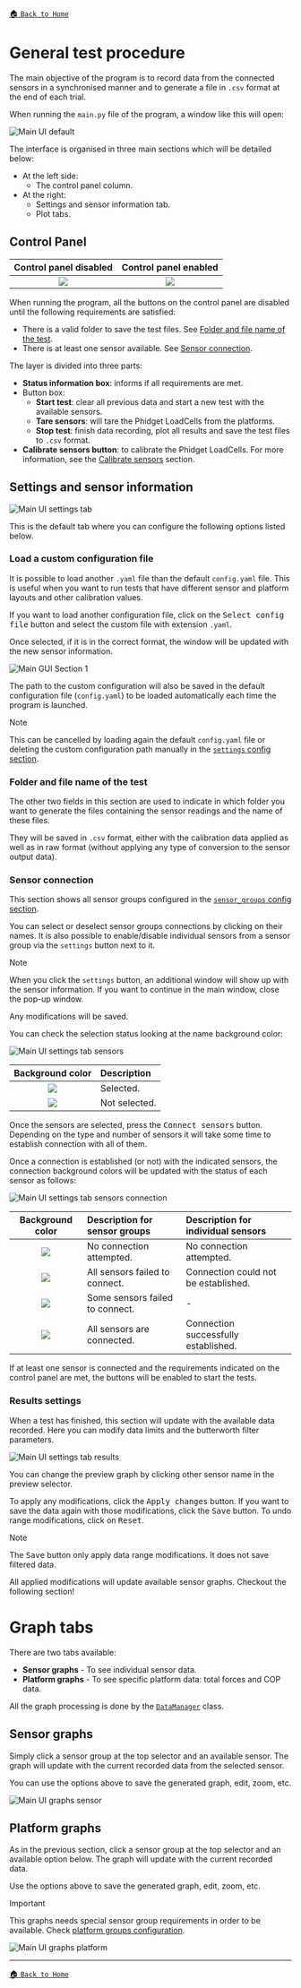 [:house: `Back to Home`](../home.md)

# General test procedure

The main objective of the program is to record data from the connected sensors in a synchronised manner and to generate a file in `.csv` format at the end of each trial.

When running the `main.py` file of the program, a window like this will open:

![Main UI default](../images/mainUI_default.png)

The interface is organised in three main sections which will be detailed below:
- At the left side:
	- The control panel column.
- At the right:
	- Settings and sensor information tab.
	- Plot tabs.


## Control Panel

| Control panel disabled | Control panel enabled |
| :---: | :---: |
| ![](../images/mainUI_cp_status.png) | ![](../images/mainUI_cp.png)|

When running the program, all the buttons on the control panel are disabled until the following requirements are satisfied:
- There is a valid folder to save the test files. See [Folder and file name of the test](#folder-and-file-name-of-the-test).
- There is at least one sensor available. See [Sensor connection](#folder-and-file-name-of-the-test).

The layer is divided into three parts:
- **Status information box**: informs if all requirements are met.
- Button box:
	- **Start test**: clear all previous data and start a new test with the available sensors.
	- **Tare sensors**: will tare the Phidget LoadCells from the platforms.
	- **Stop test**: finish data recording, plot all results and save the test files to `.csv` format.
- **Calibrate sensors button**: to calibrate the Phidget LoadCells. For more information, see the [Calibrate sensors](calibration_test.md) section.


## Settings and sensor information

![Main UI settings tab](../images/mainUI_tab_settings.png)

This is the default tab where you can configure the following options listed below.

### Load a custom configuration file

It is possible to load another `.yaml` file than the default `config.yaml` file. This is useful when you want to run tests that have different sensor and platform layouts and other calibration values.

If you want to load another configuration file, click on the <kbd>Select config file</kbd> button and select the custom file with extension `.yaml`.

Once selected, if it is in the correct format, the window will be updated with the new sensor information.

![Main GUI Section 1](../images/mainUI_tab_custom_config.png)

The path to the custom configuration will also be saved in the default configuration file (`config.yaml`) to be loaded automatically each time the program is launched.

> [!NOTE]
> This can be cancelled by loading again the default `config.yaml` file or deleting the custom configuration path manually in the [`settings` config section](../setup/config_file.md#settings-section).

### Folder and file name of the test

The other two fields in this section are used to indicate in which folder you want to generate the files containing the sensor readings and the name of these files.

They will be saved in `.csv` format, either with the calibration data applied as well as in raw format (without applying any type of conversion to the sensor output data).

### Sensor connection

This section shows all sensor groups configured in the [`sensor_groups` config section](../setup/config_file.md#sensor-groups-section).

You can select or deselect sensor groups connections by clicking on their names. It is also possible to enable/disable individual sensors from a sensor group via the `settings` button next to it.

> [!NOTE]
> When you click the `settings` button, an additional window will show up with the sensor information. If you want to continue in the main window, close the pop-up window.
> 
> Any modifications will be saved.

You can check the selection status looking at the name background color:

![Main UI settings tab sensors](../images/mainUI_tab_settings_sensors.png)

| Background color | Description |
| :---: | :--- |
| <img valign='middle' src='https://readme-swatches.vercel.app/326295'> | Selected. |
| <img valign='middle' src='https://readme-swatches.vercel.app/808080'> | Not selected. |

Once the sensors are selected, press the <kbd>Connect sensors</kbd> button. Depending on the type and number of sensors it will take some time to establish connection with all of them.

Once a connection is established (or not) with the indicated sensors, the connection background colors will be updated with the status of each sensor as follows:

![Main UI settings tab sensors connection](../images/mainUI_tab_settings_sensors_connect.png)

| Background color | Description for sensor groups | Description for individual sensors |
| :---: | :--- | :--- |
| <img valign='middle' src='https://readme-swatches.vercel.app/808080'> | No connection attempted. | No connection attempted. |
| <img valign='middle' src='https://readme-swatches.vercel.app/ff0000'> | All sensors failed to connect. | Connection could not be established. |
| <img valign='middle' src='https://readme-swatches.vercel.app/ffa500'> | Some sensors failed to connect. | - |
| <img valign='middle' src='https://readme-swatches.vercel.app/008000'> | All sensors are connected. | Connection successfully established. |

If at least one sensor is connected and the requirements indicated on the control panel are met, the buttons will be enabled to start the tests.

### Results settings

When a test has finished, this section will update with the available data recorded. Here you can modify data limits and the butterworth filter parameters.

![Main UI settings tab results](../images/mainUI_tab_settings_results.png)

You can change the preview graph by clicking other sensor name in the preview selector.

To apply any modifications, click the <kbd>Apply changes</kbd> button. If you want to save the data again with those modifications, click the <kbd>Save</kbd> button. To undo range modifications, click on <kbd>Reset</kbd>.

> [!NOTE]
> The <kbd>Save</kbd> button only apply data range modifications. It does not save filtered data.

All applied modifications will update available sensor graphs. Checkout the following section!


# Graph tabs

There are two tabs available:
- **Sensor graphs** - To see individual sensor data.
- **Platform graphs** - To see specific platform data: total forces and COP data.

All the graph processing is done by the [`DataManager`](../../src/managers/dataManager.py)  class.

## Sensor graphs

Simply click a sensor group at the top selector and an available sensor. The graph will update with the current recorded data from the selected sensor.

You can use the options above to save the generated graph, edit, zoom, etc.

![Main UI graphs sensor](../images/mainUI_tab_graphs_sensor.png)

## Platform graphs

As in the previous section, click a sensor group at the top selector and an available option below. The graph will update with the current recorded data.

Use the options above to save the generated graph, edit, zoom, etc.

> [!IMPORTANT]
> This graphs needs special sensor group requirements in order to be available. Check [platform groups configuration](../setup/config_file.md#platform-groups).

![Main UI graphs platform](../images/mainUI_tab_graphs_platform.png)

---

[:house: `Back to Home`](../home.md)
